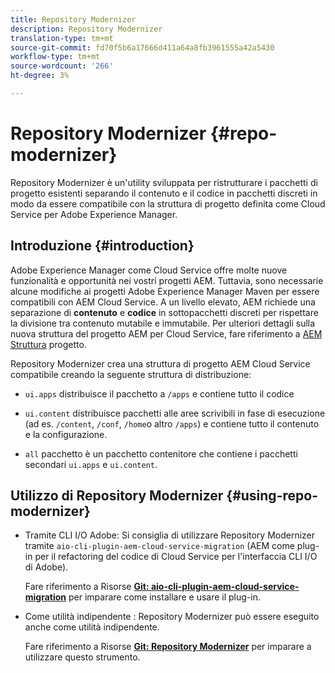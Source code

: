 ```yaml
---
title: Repository Modernizer
description: Repository Modernizer
translation-type: tm+mt
source-git-commit: fd70f5b6a17666d411a64a8fb3961555a42a5430
workflow-type: tm+mt
source-wordcount: '266'
ht-degree: 3%

---
```



# Repository Modernizer {#repo-modernizer}

Repository Modernizer è un&#39;utility sviluppata per ristrutturare i pacchetti di progetto esistenti separando il contenuto e il codice in pacchetti discreti in modo da essere compatibile con la struttura di progetto definita come Cloud Service per Adobe Experience Manager.

## Introduzione {#introduction}

Adobe Experience Manager come Cloud Service offre molte nuove funzionalità e opportunità nei vostri progetti AEM. Tuttavia, sono necessarie alcune modifiche ai progetti Adobe Experience Manager Maven per essere compatibili con AEM Cloud Service. A un livello elevato, AEM richiede una separazione di **contenuto** e **codice** in sottopacchetti discreti per rispettare la divisione tra contenuto mutabile e immutabile. Per ulteriori dettagli sulla nuova struttura del progetto AEM per Cloud Service, fare riferimento a [AEM Struttura](https://docs.adobe.com/content/help/it-IT/experience-manager-cloud-service/implementing/developing/aem-project-content-package-structure.html) progetto.

Repository Modernizer crea una struttura di progetto AEM Cloud Service compatibile creando la seguente struttura di distribuzione:

* `ui.apps` distribuisce il pacchetto a `/apps` e contiene tutto il codice

* `ui.content` distribuisce pacchetti alle aree scrivibili in fase di esecuzione (ad es. `/content`, `/conf`, `/home`o altro `/apps`) e contiene tutto il contenuto e la configurazione.

* `all` pacchetto è un pacchetto contenitore che contiene i pacchetti secondari `ui.apps` e `ui.content`.

## Utilizzo di Repository Modernizer {#using-repo-modernizer}

* Tramite CLI I/O  Adobe: Si consiglia di utilizzare Repository Modernizer tramite `aio-cli-plugin-aem-cloud-service-migration` (AEM come plug-in per il refactoring del codice di Cloud Service per l&#39;interfaccia CLI I/O di  Adobe).

   Fare riferimento a Risorse **[Git: aio-cli-plugin-aem-cloud-service-migration](https://github.com/adobe/aio-cli-plugin-aem-cloud-service-migration#introduction)** per imparare come installare e usare il plug-in.

* Come utilità indipendente : Repository Modernizer può essere eseguito anche come utilità indipendente.

   Fare riferimento a Risorse **[Git: Repository Modernizer](https://github.com/adobe/aem-cloud-service-source-migration/tree/master/packages/repository-modernizer)** per imparare a utilizzare questo strumento.
